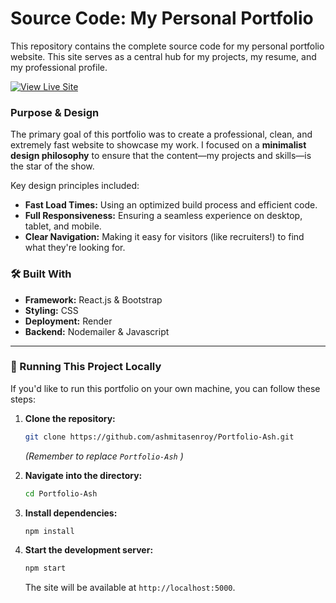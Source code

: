 # Source Code: My Personal Portfolio

This repository contains the complete source code for my personal portfolio website. This site serves as a central hub for my projects, my resume, and my professional profile.

[![View Live Site](https://img.shields.io/badge/View_Live_Site-00b386?style=for-the-badge&logo=About.me&logoColor=white)](https://ashmitas-portfolio.onrender.com/)


### Purpose & Design 

The primary goal of this portfolio was to create a professional, clean, and extremely fast website to showcase my work. I focused on a **minimalist design philosophy** to ensure that the content—my projects and skills—is the star of the show.

Key design principles included:
- **Fast Load Times:** Using an optimized build process and efficient code.
- **Full Responsiveness:** Ensuring a seamless experience on desktop, tablet, and mobile.
- **Clear Navigation:** Making it easy for visitors (like recruiters!) to find what they're looking for.



### 🛠️ Built With

- **Framework:** React.js & Bootstrap
- **Styling:** CSS
- **Deployment:** Render
- **Backend:** Nodemailer & Javascript

---

### 🚀 Running This Project Locally

If you'd like to run this portfolio on your own machine, you can follow these steps:

1.  **Clone the repository:**
    ```sh
    git clone https://github.com/ashmitasenroy/Portfolio-Ash.git
    ```
    *(Remember to replace `Portfolio-Ash` )*

2.  **Navigate into the directory:**
    ```sh
    cd Portfolio-Ash
    ```

3.  **Install dependencies:**
    ```sh
    npm install
    ```

4.  **Start the development server:**
    ```sh
    npm start
    ```
    The site will be available at `http://localhost:5000`.
